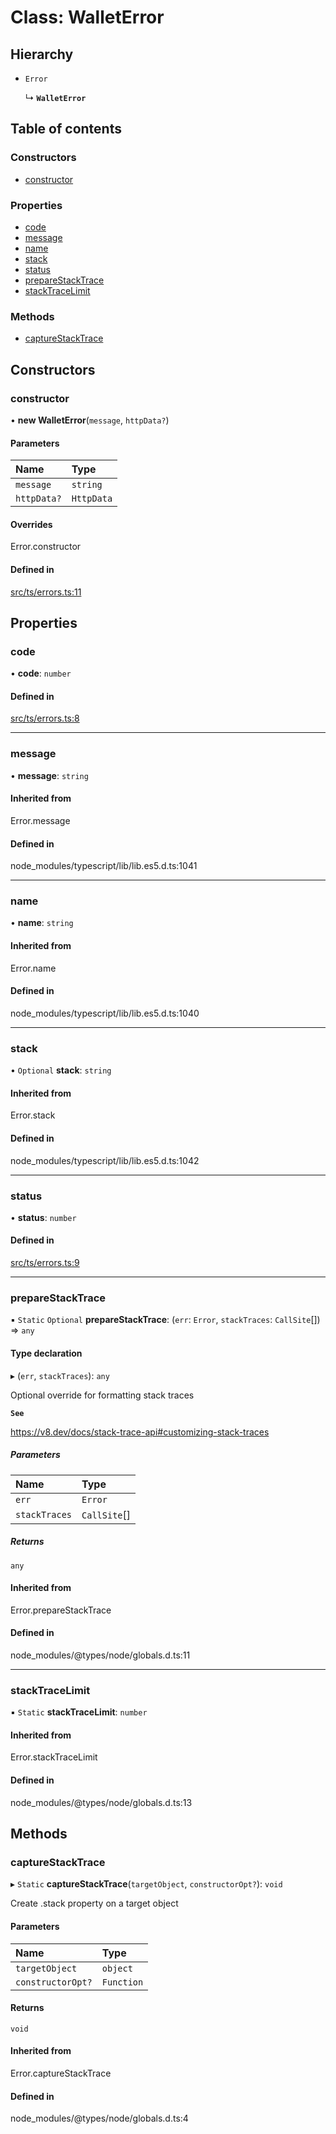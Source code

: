 # Class: WalletError

## Hierarchy

- `Error`

  ↳ **`WalletError`**

## Table of contents

### Constructors

- [constructor](WalletError.md#constructor)

### Properties

- [code](WalletError.md#code)
- [message](WalletError.md#message)
- [name](WalletError.md#name)
- [stack](WalletError.md#stack)
- [status](WalletError.md#status)
- [prepareStackTrace](WalletError.md#preparestacktrace)
- [stackTraceLimit](WalletError.md#stacktracelimit)

### Methods

- [captureStackTrace](WalletError.md#capturestacktrace)

## Constructors

### constructor

• **new WalletError**(`message`, `httpData?`)

#### Parameters

| Name | Type |
| :------ | :------ |
| `message` | `string` |
| `httpData?` | `HttpData` |

#### Overrides

Error.constructor

#### Defined in

[src/ts/errors.ts:11](https://gitlab.com/i3-market/code/wp3/t3.2/i3m-wallet-monorepo/-/blob/f95e420/packages/base-wallet/src/ts/errors.ts#L11)

## Properties

### code

• **code**: `number`

#### Defined in

[src/ts/errors.ts:8](https://gitlab.com/i3-market/code/wp3/t3.2/i3m-wallet-monorepo/-/blob/f95e420/packages/base-wallet/src/ts/errors.ts#L8)

___

### message

• **message**: `string`

#### Inherited from

Error.message

#### Defined in

node_modules/typescript/lib/lib.es5.d.ts:1041

___

### name

• **name**: `string`

#### Inherited from

Error.name

#### Defined in

node_modules/typescript/lib/lib.es5.d.ts:1040

___

### stack

• `Optional` **stack**: `string`

#### Inherited from

Error.stack

#### Defined in

node_modules/typescript/lib/lib.es5.d.ts:1042

___

### status

• **status**: `number`

#### Defined in

[src/ts/errors.ts:9](https://gitlab.com/i3-market/code/wp3/t3.2/i3m-wallet-monorepo/-/blob/f95e420/packages/base-wallet/src/ts/errors.ts#L9)

___

### prepareStackTrace

▪ `Static` `Optional` **prepareStackTrace**: (`err`: `Error`, `stackTraces`: `CallSite`[]) => `any`

#### Type declaration

▸ (`err`, `stackTraces`): `any`

Optional override for formatting stack traces

**`See`**

https://v8.dev/docs/stack-trace-api#customizing-stack-traces

##### Parameters

| Name | Type |
| :------ | :------ |
| `err` | `Error` |
| `stackTraces` | `CallSite`[] |

##### Returns

`any`

#### Inherited from

Error.prepareStackTrace

#### Defined in

node_modules/@types/node/globals.d.ts:11

___

### stackTraceLimit

▪ `Static` **stackTraceLimit**: `number`

#### Inherited from

Error.stackTraceLimit

#### Defined in

node_modules/@types/node/globals.d.ts:13

## Methods

### captureStackTrace

▸ `Static` **captureStackTrace**(`targetObject`, `constructorOpt?`): `void`

Create .stack property on a target object

#### Parameters

| Name | Type |
| :------ | :------ |
| `targetObject` | `object` |
| `constructorOpt?` | `Function` |

#### Returns

`void`

#### Inherited from

Error.captureStackTrace

#### Defined in

node_modules/@types/node/globals.d.ts:4
